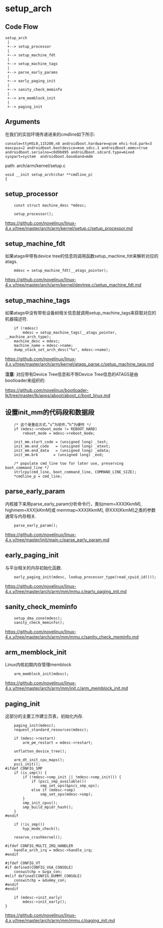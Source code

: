 setup_arch
========================================

Code Flow
----------------------------------------

```
setup_arch
 |
 +--> setup_processor
 |
 +--> setup_machine_fdt
 |
 +--> setup_machine_tags
 |
 +--> parse_early_params
 |
 +--> early_paging_init
 |
 +--> sanity_check_meminfo
 |
 +--> arm_memblock_init
 |
 +--> paging_init
```

Arguments
----------------------------------------

在我们的实验环境传递进来的cmdline如下所示:

```
console=ttyHSL0,115200,n8 androidboot.hardware=qcom ehci-hcd.park=3 maxcpus=2 androidboot.bootdevice=msm_sdcc.1 androidboot.emmc=true androidboot.serialno=c0d9b895 androidboot.sdcard.type=mixed syspart=system  androidboot.baseband=mdm
```

path: arch/arm/kernel/setup.c
```
void __init setup_arch(char **cmdline_p)
{
```

setup_processor
----------------------------------------

```
    const struct machine_desc *mdesc;

    setup_processor();
```

https://github.com/novelinux/linux-4.x.y/tree/master/arch/arm/kernel/setup.c/setup_processor.md

setup_machine_fdt
----------------------------------------

如果atags中带有device tree的信息则调用函数setup_machine_fdt来解析对应的atags.

```
    mdesc = setup_machine_fdt(__atags_pointer);
```

https://github.com/novelinux/linux-4.x.y/tree/master/arch/arm/kernel/devtree.c/setup_machine_fdt.md

setup_machine_tags
----------------------------------------

如果atags中没有带有设备树相关信息就调用setup_machine_tags来获取对应的机器描述符.

```
    if (!mdesc)
        mdesc = setup_machine_tags(__atags_pointer, __machine_arch_type);
    machine_desc = mdesc;
    machine_name = mdesc->name;
    dump_stack_set_arch_desc("%s", mdesc->name);
```

https://github.com/novelinux/linux-4.x.y/tree/master/arch/arm/kernel/atags_parse.c/setup_machine_tags.md

**注意**: 对应带有Device Tree信息和不带Device Tree信息的ATAGS是由bootloader来组织的:

https://github.com/novelinux/bootloader-lk/tree/master/lk/apps/aboot/aboot_c/boot_linux.md

设置init_mm的代码段和数据段
----------------------------------------

```
    /* 这个是重启方式，”s”为软件，”h”为硬件 */
    if (mdesc->reboot_mode != REBOOT_HARD)
        reboot_mode = mdesc->reboot_mode;

    init_mm.start_code = (unsigned long) _text;
    init_mm.end_code   = (unsigned long) _etext;
    init_mm.end_data   = (unsigned long) _edata;
    init_mm.brk       = (unsigned long) _end;

    /* populate cmd_line too for later use, preserving boot_command_line */
    strlcpy(cmd_line, boot_command_line, COMMAND_LINE_SIZE);
    *cmdline_p = cmd_line;
```

parse_early_param
----------------------------------------

内核接下来用parse_early_param分析命令行，类似mem=XXX[KkmM], highmem=XXX[kKmM]或
memmap=XXX[KkmM], @XXX[KkmM]之类的参数通常与内存相关.

```
    parse_early_param();
```

https://github.com/novelinux/linux-4.x.y/tree/master/init/main.c/parse_early_param.md

early_paging_init
----------------------------------------

与平台相关的内存初始化函数.

```
    early_paging_init(mdesc, lookup_processor_type(read_cpuid_id()));
```

https://github.com/novelinux/linux-4.x.y/tree/master/arch/arm/mm/mmu.c/early_paging_init.md

sanity_check_meminfo
----------------------------------------

```
    setup_dma_zone(mdesc);
    sanity_check_meminfo();

```

https://github.com/novelinux/linux-4.x.y/tree/master/arch/arm/mm/mmu.c/sanity_check_meminfo.md

arm_memblock_init
----------------------------------------

Linux内核初期内存管理memblock

```
    arm_memblock_init(mdesc);
```

https://github.com/novelinux/linux-4.x.y/tree/master/arch/arm/mm/init.c/arm_memblock_init.md

paging_init
----------------------------------------

这部分的主要工作建立页表，初始化内存.

```
    paging_init(mdesc);
    request_standard_resources(mdesc);

    if (mdesc->restart)
        arm_pm_restart = mdesc->restart;

    unflatten_device_tree();

    arm_dt_init_cpu_maps();
    psci_init();
#ifdef CONFIG_SMP
    if (is_smp()) {
        if (!mdesc->smp_init || !mdesc->smp_init()) {
            if (psci_smp_available())
                smp_set_ops(&psci_smp_ops);
            else if (mdesc->smp)
                smp_set_ops(mdesc->smp);
        }
        smp_init_cpus();
        smp_build_mpidr_hash();
    }
#endif

    if (!is_smp())
        hyp_mode_check();

    reserve_crashkernel();

#ifdef CONFIG_MULTI_IRQ_HANDLER
    handle_arch_irq = mdesc->handle_irq;
#endif

#ifdef CONFIG_VT
#if defined(CONFIG_VGA_CONSOLE)
    conswitchp = &vga_con;
#elif defined(CONFIG_DUMMY_CONSOLE)
    conswitchp = &dummy_con;
#endif
#endif

    if (mdesc->init_early)
        mdesc->init_early();
}
```

https://github.com/novelinux/linux-4.x.y/tree/master/arch/arm/mm/mmu.c/paging_init.md
